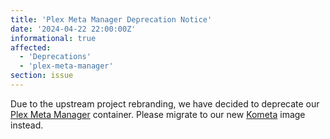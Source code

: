 ```yaml
---
title: 'Plex Meta Manager Deprecation Notice'
date: '2024-04-22 22:00:00Z'
informational: true
affected:
  - 'Deprecations'
  - 'plex-meta-manager'
section: issue
---
```


Due to the upstream project rebranding, we have decided to deprecate our [Plex Meta Manager](https://github.com/linuxserver/docker-plex-meta-manager) container. Please migrate to our new [Kometa](https://github.com/linuxserver/docker-kometa) image instead.
